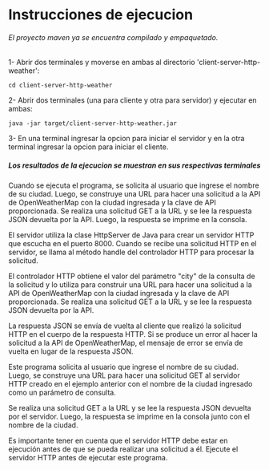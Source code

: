 # Instrucciones de ejecucion

###### El proyecto maven ya se encuentra compilado y empaquetado.

1- Abrir dos terminales y moverse en ambas al directorio 'client-server-http-weather': <br>
```
cd client-server-http-weather
```
2- Abrir dos terminales (una para cliente y otra para servidor) y ejecutar en ambas: <br>
```
java -jar target/client-server-http-weather.jar
```
3- En una terminal ingresar la opcion para iniciar el servidor y en la otra terminal ingresar la opcion para iniciar el cliente. <br>

##### Los resultados de la ejecucion se muestran en sus respectivas terminales

Cuando se ejecuta el programa, se solicita al usuario que ingrese el nombre de su 
ciudad. Luego, se construye una URL para hacer una solicitud a la API de 
OpenWeatherMap con la ciudad ingresada y la clave de API proporcionada. 
Se realiza una solicitud GET a la URL y se lee la respuesta JSON devuelta por la API.
Luego, la respuesta se imprime en la consola.

El servidor utiliza la clase HttpServer de Java para crear un servidor HTTP que 
escucha en el puerto 8000. Cuando se recibe una solicitud HTTP en el servidor, se 
llama al método handle del controlador HTTP para procesar la solicitud.

El controlador HTTP obtiene el valor del parámetro "city" de la consulta de la 
solicitud y lo utiliza para construir una URL para hacer una solicitud a la API de 
OpenWeatherMap con la ciudad ingresada y la clave de API proporcionada. Se realiza 
una solicitud GET a la URL y se lee la respuesta JSON devuelta por la API.

La respuesta JSON se envía de vuelta al cliente que realizó la solicitud HTTP en el 
cuerpo de la respuesta HTTP. Si se produce un error al hacer la solicitud a la API 
de OpenWeatherMap, el mensaje de error se envía de vuelta en lugar de la respuesta 
JSON.

Este programa solicita al usuario que ingrese el nombre de su ciudad. Luego, se 
construye una URL para hacer una solicitud GET al servidor HTTP creado en el 
ejemplo anterior con el nombre de la ciudad ingresado como un parámetro de consulta.

Se realiza una solicitud GET a la URL y se lee la respuesta JSON devuelta por el 
servidor. Luego, la respuesta se imprime en la consola junto con el nombre de la 
ciudad.

Es importante tener en cuenta que el servidor HTTP debe estar en ejecución antes de 
que se pueda realizar una solicitud a él. Ejecute el servidor HTTP antes de ejecutar 
este programa.
